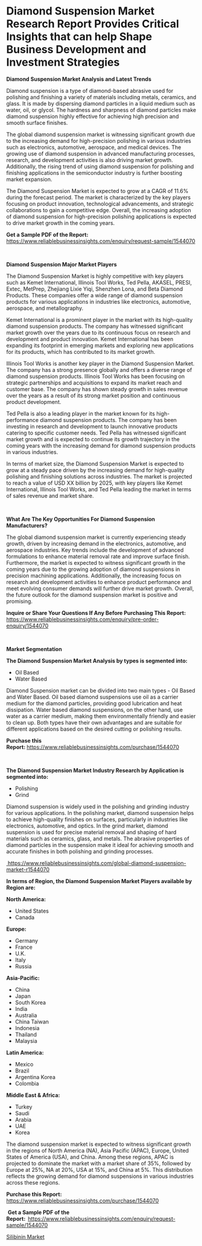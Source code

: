 <p><h1>Diamond Suspension Market Research Report Provides Critical Insights that can help Shape Business Development and Investment Strategies</h1></p><p><strong>Diamond Suspension Market Analysis and Latest Trends</strong></p>
<p><p>Diamond suspension is a type of diamond-based abrasive used for polishing and finishing a variety of materials including metals, ceramics, and glass. It is made by dispersing diamond particles in a liquid medium such as water, oil, or glycol. The hardness and sharpness of diamond particles make diamond suspension highly effective for achieving high precision and smooth surface finishes.</p><p>The global diamond suspension market is witnessing significant growth due to the increasing demand for high-precision polishing in various industries such as electronics, automotive, aerospace, and medical devices. The growing use of diamond suspension in advanced manufacturing processes, research, and development activities is also driving market growth. Additionally, the rising trend of using diamond suspension for polishing and finishing applications in the semiconductor industry is further boosting market expansion.</p><p>The Diamond Suspension Market is expected to grow at a CAGR of 11.6% during the forecast period. The market is characterized by the key players focusing on product innovation, technological advancements, and strategic collaborations to gain a competitive edge. Overall, the increasing adoption of diamond suspension for high-precision polishing applications is expected to drive market growth in the coming years.</p></p>
<p><strong>Get a Sample PDF of the Report:&nbsp;</strong> <a href="https://www.reliablebusinessinsights.com/enquiry/request-sample/1544070">https://www.reliablebusinessinsights.com/enquiry/request-sample/1544070</a></p>
<p>&nbsp;</p>
<p><strong>Diamond Suspension Major Market Players</strong></p>
<p><p>The Diamond Suspension Market is highly competitive with key players such as Kemet International, Illinois Tool Works, Ted Pella, AKASEL, PRESI, Extec, MetPrep, Zhejiang Lixie Yiqi, Shenzhen Lona, and Beta Diamond Products. These companies offer a wide range of diamond suspension products for various applications in industries like electronics, automotive, aerospace, and metallography.</p><p>Kemet International is a prominent player in the market with its high-quality diamond suspension products. The company has witnessed significant market growth over the years due to its continuous focus on research and development and product innovation. Kemet International has been expanding its footprint in emerging markets and exploring new applications for its products, which has contributed to its market growth.</p><p>Illinois Tool Works is another key player in the Diamond Suspension Market. The company has a strong presence globally and offers a diverse range of diamond suspension products. Illinois Tool Works has been focusing on strategic partnerships and acquisitions to expand its market reach and customer base. The company has shown steady growth in sales revenue over the years as a result of its strong market position and continuous product development.</p><p>Ted Pella is also a leading player in the market known for its high-performance diamond suspension products. The company has been investing in research and development to launch innovative products catering to specific customer needs. Ted Pella has witnessed significant market growth and is expected to continue its growth trajectory in the coming years with the increasing demand for diamond suspension products in various industries.</p><p>In terms of market size, the Diamond Suspension Market is expected to grow at a steady pace driven by the increasing demand for high-quality polishing and finishing solutions across industries. The market is projected to reach a value of USD XX billion by 2025, with key players like Kemet International, Illinois Tool Works, and Ted Pella leading the market in terms of sales revenue and market share.</p></p>
<p>&nbsp;</p>
<p><strong>What Are The Key Opportunities For Diamond Suspension Manufacturers?</strong></p>
<p><p>The global diamond suspension market is currently experiencing steady growth, driven by increasing demand in the electronics, automotive, and aerospace industries. Key trends include the development of advanced formulations to enhance material removal rate and improve surface finish. Furthermore, the market is expected to witness significant growth in the coming years due to the growing adoption of diamond suspensions in precision machining applications. Additionally, the increasing focus on research and development activities to enhance product performance and meet evolving consumer demands will further drive market growth. Overall, the future outlook for the diamond suspension market is positive and promising.</p></p>
<p><strong>Inquire or Share Your Questions If Any Before Purchasing This Report:</strong> <a href="https://www.reliablebusinessinsights.com/enquiry/pre-order-enquiry/1544070">https://www.reliablebusinessinsights.com/enquiry/pre-order-enquiry/1544070</a></p>
<p>&nbsp;</p>
<p><strong>Market Segmentation</strong></p>
<p><strong>The Diamond Suspension Market Analysis by types is segmented into:</strong></p>
<p><ul><li>Oil Based</li><li>Water Based</li></ul></p>
<p><p>Diamond Suspension market can be divided into two main types - Oil Based and Water Based. Oil based diamond suspensions use oil as a carrier medium for the diamond particles, providing good lubrication and heat dissipation. Water based diamond suspensions, on the other hand, use water as a carrier medium, making them environmentally friendly and easier to clean up. Both types have their own advantages and are suitable for different applications based on the desired cutting or polishing results.</p></p>
<p><strong>Purchase this Report:&nbsp;</strong><a href="https://www.reliablebusinessinsights.com/purchase/1544070">https://www.reliablebusinessinsights.com/purchase/1544070</a></p>
<p>&nbsp;</p>
<p><strong>The Diamond Suspension Market Industry Research by Application is segmented into:</strong></p>
<p><ul><li>Polishing</li><li>Grind</li></ul></p>
<p><p>Diamond suspension is widely used in the polishing and grinding industry for various applications. In the polishing market, diamond suspension helps to achieve high-quality finishes on surfaces, particularly in industries like electronics, automotive, and optics. In the grind market, diamond suspension is used for precise material removal and shaping of hard materials such as ceramics, glass, and metals. The abrasive properties of diamond particles in the suspension make it ideal for achieving smooth and accurate finishes in both polishing and grinding processes.</p></p>
<p><a href="https://www.reliablebusinessinsights.com/global-diamond-suspension-market-r1544070">&nbsp;https://www.reliablebusinessinsights.com/global-diamond-suspension-market-r1544070</a></p>
<p><strong>In terms of Region, the Diamond Suspension Market Players available by Region are:</strong></p>
<p>
    <p> <strong> North America: </strong>
        <ul>
            <li>United States</li>
            <li>Canada</li>
        </ul>
        </p> 
    <p> <strong> Europe: </strong>
        <ul>
            <li>Germany</li>
            <li>France</li>
            <li>U.K.</li>
            <li>Italy</li>
            <li>Russia</li>
        </ul>
        </p> 
    <p> <strong> Asia-Pacific: </strong>
        <ul>
            <li>China</li>
            <li>Japan</li>
            <li>South Korea</li>
            <li>India</li>
            <li>Australia</li>
            <li>China Taiwan</li>
            <li>Indonesia</li>
            <li>Thailand</li>
            <li>Malaysia</li>
        </ul>
        </p> 
    <p> <strong> Latin America: </strong>
        <ul>
            <li>Mexico</li>
            <li>Brazil</li>
            <li>Argentina Korea</li>
            <li>Colombia</li>
        </ul>
        </p> 
    <p> <strong> Middle East & Africa: </strong>
        <ul>
            <li>Turkey</li>
            <li>Saudi</li>
            <li>Arabia</li>
            <li>UAE</li>
            <li>Korea</li>
        </ul>
    </p>
    </p>
<p><p>The diamond suspension market is expected to witness significant growth in the regions of North America (NA), Asia Pacific (APAC), Europe, United States of America (USA), and China. Among these regions, APAC is projected to dominate the market with a market share of 35%, followed by Europe at 25%, NA at 20%, USA at 15%, and China at 5%. This distribution reflects the growing demand for diamond suspensions in various industries across these regions.</p></p>
<p><strong>Purchase this Report: </strong><a href="https://www.reliablebusinessinsights.com/purchase/1544070">https://www.reliablebusinessinsights.com/purchase/1544070</a></p>
<p>&nbsp;<strong>Get a Sample PDF of the Report:&nbsp;&nbsp;</strong><a href="https://www.reliablebusinessinsights.com/enquiry/request-sample/1544070">https://www.reliablebusinessinsights.com/enquiry/request-sample/1544070</a></p>
<p><strong></strong></p>
<p><p><a href="https://github.com/ctanaka235/Market-Research-Report-List-1/blob/main/silibinin-market.md">Silibinin Market</a></p></p>